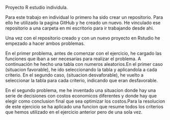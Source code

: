 Proyecto R estudio individula. 

   Para este trabajo en individual lo primero ha sido crear un repositorio. Para ello he utilizado la pagina GitHub y he creado un nuevo. He vinculado ese repositorio a una carpeta en mi escritorio para ir trabajando desde ahi. 

  Una vez con el repositorio creado y con un nuevo proyecto en Rstudio he empezado a hacer ambos problemas. 
  
  En el primer problema, antes de comenzar con el ejercicio, he cargado las funciones que iban a ser necesarias para realizar el problema. A continuación he hecho una tabla con numeros aleatorios.En el primer caso  (situacion favorable), he ido  seleccionando la tabla y aplicandola a cada criterio. En el segundo caso, (situacion desvaforable), he vuelto a seleccionar la tabla para cada criterio, indicando que eran desfavorable.
  
  En el segundo problema, me he inventado una situacion donde hay una serie de decisiones con costos economicos diferentes y donde hay que elegir como conclusion final que sea optimizar los costos.Para la resolucion de este ejercicio se ha aplicado una funcion que resume todos los criterios que hemos utilizado en el ejercicio anterior pero de una sola vez. 